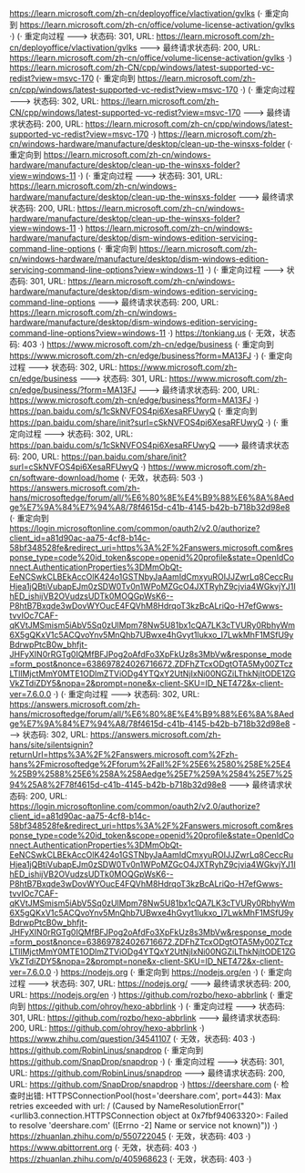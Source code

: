https://learn.microsoft.com/zh-cn/deployoffice/vlactivation/gvlks (· 重定向到 https://learn.microsoft.com/zh-cn/office/volume-license-activation/gvlks ·)
(· 重定向过程 ---> 状态码: 301, URL: https://learn.microsoft.com/zh-cn/deployoffice/vlactivation/gvlks ---> 最终请求状态码: 200, URL: https://learn.microsoft.com/zh-cn/office/volume-license-activation/gvlks ·)
https://learn.microsoft.com/zh-CN/cpp/windows/latest-supported-vc-redist?view=msvc-170 (· 重定向到 https://learn.microsoft.com/zh-cn/cpp/windows/latest-supported-vc-redist?view=msvc-170 ·)
(· 重定向过程 ---> 状态码: 302, URL: https://learn.microsoft.com/zh-CN/cpp/windows/latest-supported-vc-redist?view=msvc-170 ---> 最终请求状态码: 200, URL: https://learn.microsoft.com/zh-cn/cpp/windows/latest-supported-vc-redist?view=msvc-170 ·)
https://learn.microsoft.com/zh-cn/windows-hardware/manufacture/desktop/clean-up-the-winsxs-folder (· 重定向到 https://learn.microsoft.com/zh-cn/windows-hardware/manufacture/desktop/clean-up-the-winsxs-folder?view=windows-11 ·)
(· 重定向过程 ---> 状态码: 301, URL: https://learn.microsoft.com/zh-cn/windows-hardware/manufacture/desktop/clean-up-the-winsxs-folder ---> 最终请求状态码: 200, URL: https://learn.microsoft.com/zh-cn/windows-hardware/manufacture/desktop/clean-up-the-winsxs-folder?view=windows-11 ·)
https://learn.microsoft.com/zh-cn/windows-hardware/manufacture/desktop/dism-windows-edition-servicing-command-line-options (· 重定向到 https://learn.microsoft.com/zh-cn/windows-hardware/manufacture/desktop/dism-windows-edition-servicing-command-line-options?view=windows-11 ·)
(· 重定向过程 ---> 状态码: 301, URL: https://learn.microsoft.com/zh-cn/windows-hardware/manufacture/desktop/dism-windows-edition-servicing-command-line-options ---> 最终请求状态码: 200, URL: https://learn.microsoft.com/zh-cn/windows-hardware/manufacture/desktop/dism-windows-edition-servicing-command-line-options?view=windows-11 ·)
https://tonkiang.us (· 无效，状态码: 403 ·)
https://www.microsoft.com/zh-cn/edge/business (· 重定向到 https://www.microsoft.com/zh-cn/edge/business?form=MA13FJ ·)
(· 重定向过程 ---> 状态码: 302, URL: https://www.microsoft.com/zh-cn/edge/business ---> 状态码: 301, URL: https://www.microsoft.com/zh-cn/edge/business/?form=MA13FJ ---> 最终请求状态码: 200, URL: https://www.microsoft.com/zh-cn/edge/business?form=MA13FJ ·)
https://pan.baidu.com/s/1cSkNVFOS4pi6XesaRFUwyQ (· 重定向到 https://pan.baidu.com/share/init?surl=cSkNVFOS4pi6XesaRFUwyQ ·)
(· 重定向过程 ---> 状态码: 302, URL: https://pan.baidu.com/s/1cSkNVFOS4pi6XesaRFUwyQ ---> 最终请求状态码: 200, URL: https://pan.baidu.com/share/init?surl=cSkNVFOS4pi6XesaRFUwyQ ·)
https://www.microsoft.com/zh-cn/software-download/home (· 无效，状态码: 503 ·)
https://answers.microsoft.com/zh-hans/microsoftedge/forum/all/%E6%80%8E%E4%B9%88%E6%8A%8Aedge%E7%9A%84%E7%94%A8/78f4615d-c41b-4145-b42b-b718b32d98e8 (· 重定向到 https://login.microsoftonline.com/common/oauth2/v2.0/authorize?client_id=a81d90ac-aa75-4cf8-b14c-58bf348528fe&redirect_uri=https%3A%2F%2Fanswers.microsoft.com&response_type=code%20id_token&scope=openid%20profile&state=OpenIdConnect.AuthenticationProperties%3DMmObQt-EeNCSwkCLBEkAccOlK424o1GSTNbyJaAamIdCmxyuROIJJZwrLq8CeccRuHjea1jQBtiVubapEJm0zSDW0Tv0n1WPoMZGcO4JXTRyhZ9cjvia4WGkvjYJ1IhED_ishijVB2OVudzsUDTk0MOQGpWsK6--P8htB7Bxqde3wDovWYOucE4FQVhM8HdrqoT3kzBcALriQo-H7efGwws-tvvIOc7CAF-qKVtJMSmism5iAbV5Sq0zUlMpm78Nw5U81bx1cQA7LK3cTVURy0RbhyWm6X5gQKxV1c5ACQvoYnv5MnQhb7UBwxe4hGvyt1lukxo_I7LwkMhF1MSfU9yBdrwpPtcB0w_bhfjt-JHFyXIN0rRGTg0IQMfBFJPog2oAfdFo3XpFkUz8s3MbVw&response_mode=form_post&nonce=638697824026716672.ZDFhZTcxODgtOTA5My00ZTczLTllMjctMmY0MTE1ODlmZTViODg4YTQxY2UtNjIxNi00NGZiLThkNjItODE1ZGVkZTdiZDY5&nopa=2&prompt=none&x-client-SKU=ID_NET472&x-client-ver=7.6.0.0 ·)
(· 重定向过程 ---> 状态码: 302, URL: https://answers.microsoft.com/zh-hans/microsoftedge/forum/all/%E6%80%8E%E4%B9%88%E6%8A%8Aedge%E7%9A%84%E7%94%A8/78f4615d-c41b-4145-b42b-b718b32d98e8 ---> 状态码: 302, URL: https://answers.microsoft.com/zh-hans/site/silentsignin?returnUrl=https%3A%2F%2Fanswers.microsoft.com%2Fzh-hans%2Fmicrosoftedge%2Fforum%2Fall%2F%25E6%2580%258E%25E4%25B9%2588%25E6%258A%258Aedge%25E7%259A%2584%25E7%2594%25A8%2F78f4615d-c41b-4145-b42b-b718b32d98e8 ---> 最终请求状态码: 200, URL: https://login.microsoftonline.com/common/oauth2/v2.0/authorize?client_id=a81d90ac-aa75-4cf8-b14c-58bf348528fe&redirect_uri=https%3A%2F%2Fanswers.microsoft.com&response_type=code%20id_token&scope=openid%20profile&state=OpenIdConnect.AuthenticationProperties%3DMmObQt-EeNCSwkCLBEkAccOlK424o1GSTNbyJaAamIdCmxyuROIJJZwrLq8CeccRuHjea1jQBtiVubapEJm0zSDW0Tv0n1WPoMZGcO4JXTRyhZ9cjvia4WGkvjYJ1IhED_ishijVB2OVudzsUDTk0MOQGpWsK6--P8htB7Bxqde3wDovWYOucE4FQVhM8HdrqoT3kzBcALriQo-H7efGwws-tvvIOc7CAF-qKVtJMSmism5iAbV5Sq0zUlMpm78Nw5U81bx1cQA7LK3cTVURy0RbhyWm6X5gQKxV1c5ACQvoYnv5MnQhb7UBwxe4hGvyt1lukxo_I7LwkMhF1MSfU9yBdrwpPtcB0w_bhfjt-JHFyXIN0rRGTg0IQMfBFJPog2oAfdFo3XpFkUz8s3MbVw&response_mode=form_post&nonce=638697824026716672.ZDFhZTcxODgtOTA5My00ZTczLTllMjctMmY0MTE1ODlmZTViODg4YTQxY2UtNjIxNi00NGZiLThkNjItODE1ZGVkZTdiZDY5&nopa=2&prompt=none&x-client-SKU=ID_NET472&x-client-ver=7.6.0.0 ·)
https://nodejs.org (· 重定向到 https://nodejs.org/en ·)
(· 重定向过程 ---> 状态码: 307, URL: https://nodejs.org/ ---> 最终请求状态码: 200, URL: https://nodejs.org/en ·)
https://github.com/rozbo/hexo-abbrlink (· 重定向到 https://github.com/ohroy/hexo-abbrlink ·)
(· 重定向过程 ---> 状态码: 301, URL: https://github.com/rozbo/hexo-abbrlink ---> 最终请求状态码: 200, URL: https://github.com/ohroy/hexo-abbrlink ·)
https://www.zhihu.com/question/34541107 (· 无效，状态码: 403 ·)
https://github.com/RobinLinus/snapdrop (· 重定向到 https://github.com/SnapDrop/snapdrop ·)
(· 重定向过程 ---> 状态码: 301, URL: https://github.com/RobinLinus/snapdrop ---> 最终请求状态码: 200, URL: https://github.com/SnapDrop/snapdrop ·)
https://deershare.com (· 检查时出错: HTTPSConnectionPool(host='deershare.com', port=443): Max retries exceeded with url: / (Caused by NameResolutionError("<urllib3.connection.HTTPSConnection object at 0x7fbf94063320>: Failed to resolve 'deershare.com' ([Errno -2] Name or service not known)")) ·)
https://zhuanlan.zhihu.com/p/550722045 (· 无效，状态码: 403 ·)
https://www.qbittorrent.org (· 无效，状态码: 403 ·)
https://zhuanlan.zhihu.com/p/405968623 (· 无效，状态码: 403 ·)
